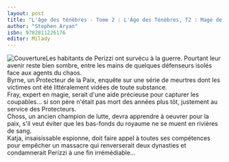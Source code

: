 ```yaml
---
layout: post
title: "L'âge des ténèbres - Tome 2 : L'Âge des Ténèbres, T2 : Mage de sang"
author: "Stephen Aryan"
isbn: 9782811226176
editor: Milady
---
```


![Couverture](/img/9782811226176.jpg)Les habitants de Perizzi ont survécu à la guerre. Pourtant leur avenir reste bien sombre, entre les mains de quelques défenseurs isolés face aux agents du chaos.  
Byrne, un Protecteur de la Paix, enquête sur une série de meurtres dont les victimes ont été littéralement vidées de toute substance.  
Fray, expert en magie, serait d'une aide précieuse pour capturer les coupables... si son père n'était pas mort des années plus tôt, justement au service des Protecteurs.  
Choss, un ancien champion de lutte, devra apprendre à oeuvrer pour la paix, s'il veut éviter que les bas-fonds du royaume ne se muent en rivières de sang.   
Katja, insaisissable espionne, doit faire appel à toutes ses compétences pour empêcher un massacre qui renverserait deux dynasties et condamnerait Perizzi à une fin irrémédiable...